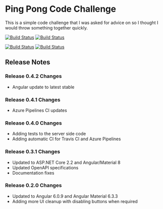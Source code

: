 # Ping Pong Code Challenge

This is a simple code challenge that I was asked for advice on so I thought I would throw something together quickly.

[![Build Status](https://travis-ci.com/Mystikweb/PingPongDemo.svg?branch=master)](https://travis-ci.com/Mystikweb/PingPongDemo) [![Build Status](https://travis-ci.com/Mystikweb/PingPongDemo.svg?branch=develop)](https://travis-ci.com/Mystikweb/PingPongDemo)

[![Build Status](https://dev.azure.com/mystikweb/PingPongDemo/_apis/build/status/Mystikweb.PingPongDemo?branchName=master)](https://dev.azure.com/mystikweb/PingPongDemo/_build/latest?definitionId=8&branchName=master) [![Build Status](https://dev.azure.com/mystikweb/PingPongDemo/_apis/build/status/Mystikweb.PingPongDemo?branchName=develop)](https://dev.azure.com/mystikweb/PingPongDemo/_build/latest?definitionId=8&branchName=develop)

## Release Notes

### Release 0.4.2 Changes

- Angular update to latest stable

### Release 0.4.1 Changes

- Azure Pipelines CI updates

### Release 0.4.0 Changes

- Adding tests to the server side code
- Adding automatic CI for Travis CI and Azure Pipelines

### Release 0.3.1 Changes

- Updated to ASP.NET Core 2.2 and Angular/Material 8
- Updated OpenAPI specifications
- Documentation fixes

### Release 0.2.0 Changes

- Updated to Angular 6.0.9 and Angular Material 6.3.3
- Adding more UI cleanup with disabling buttons when required
